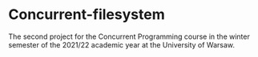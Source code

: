 # Concurrent-filesystem
The second project for the Concurrent Programming course in the winter semester of the 2021/22 academic year at the University of Warsaw.
